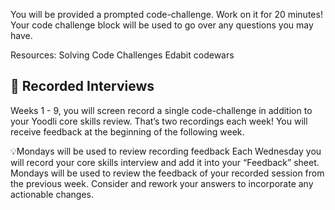 You will be provided a prompted code-challenge. Work on it for 20 minutes! Your code challenge block will be used to go over any questions you may have.  

Resources:
Solving Code Challenges
Edabit
codewars

## 🎦 Recorded Interviews
Weeks 1 - 9, you will screen record a single code-challenge in addition to your Yoodli core skills review. That’s two recordings each week! You will receive feedback at the beginning of the following week.

💡Mondays will be used to review recording feedback
Each Wednesday you will record your core skills interview and add it into your “Feedback” sheet. Mondays will be used to review the feedback of your recorded session from the previous week. Consider and rework your answers to incorporate any actionable changes. 
